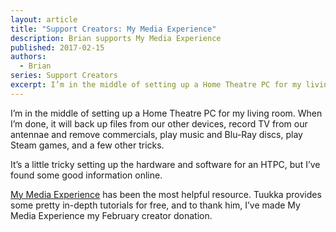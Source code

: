 ```yaml
---
layout: article
title: "Support Creators: My Media Experience"
description: Brian supports My Media Experience
published: 2017-02-15
authors:
  - Brian
series: Support Creators
excerpt: I’m in the mid­dle of set­ting up a Home The­atre PC for my liv­ing room.
---
```

I’m in the middle of setting up a Home Theatre PC for my living room. When I’m done, it will back up files from our other devices, record TV from our antennae and remove commercials, play music and Blu-Ray discs, play Steam games, and a few other tricks.

It’s a little tricky setting up the hardware and software for an HTPC, but I’ve found some good information online.

[My Media Experience](http://mymediaexperience.com) has been the most helpful resource. Tuukka provides some pretty in-depth tutorials for free, and to thank him, I’ve made My Media Experience my February creator donation.